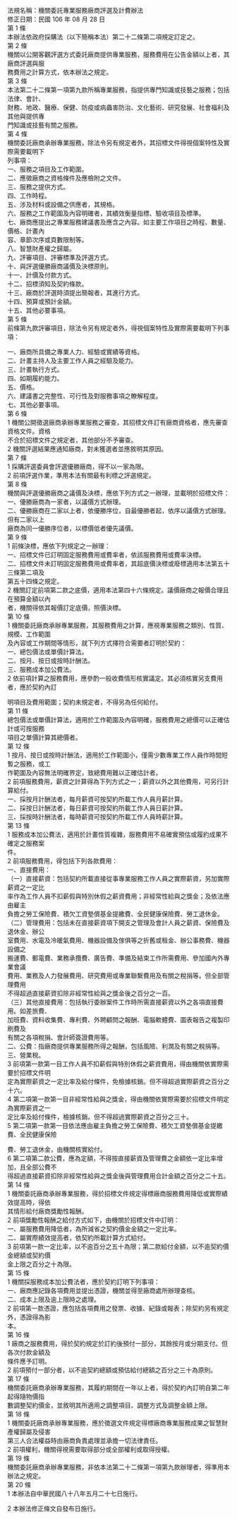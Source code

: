 法規名稱：機關委託專業服務廠商評選及計費辦法  
修正日期：民國 106 年 08 月 28 日  
第 1 條  
本辦法依政府採購法（以下簡稱本法）第二十二條第二項規定訂定之。  
第 2 條  
機關以公開客觀評選方式委託廠商提供專業服務，服務費用在公告金額以上者，其廠商評選與服  
務費用之計算方式，依本辦法之規定。  
第 3 條  
本法第二十二條第一項第九款所稱專業服務，指提供專門知識或技藝之服務；包括法律、會計、  
財務、地政、醫療、保健、防疫或病蟲害防治、文化藝術、研究發展、社會福利及其他與提供專  
門知識或技藝有關之服務。  
第 4 條  
機關委託廠商承辦專業服務，除法令另有規定者外，其招標文件得視個案特性及實際需要載明下  
列事項：  
一、服務之項目及工作範圍。  
二、應徵廠商之資格條件及應檢附之文件。  
三、服務之提供方式。  
四、工作時程。  
五、涉及材料或設備之供應者，其規格。  
六、服務之工作範圍及內容明確者，其績效衡量指標、驗收項目及標準。  
七、廠商應提出之專業服務建議書及應含之內容。如主要工作項目之時程、數量、價格、計畫內  
容、章節次序或頁數限制等。  
八、智慧財產權之歸屬。  
九、評審項目、評審標準及評選方式。  
十、與評選優勝廠商議價及決標原則。  
十一、計價及付款方式。  
十二、招標須知及契約條款。  
十三、廠商於評選時須提出簡報者，其進行方式。  
十四、預算或預計金額。  
十五、其他必要事項。  
第 5 條  
前條第九款評審項目，除法令另有規定者外，得視個案特性及實際需要載明下列事項：  


一、廠商所具備之專業人力、經驗或實績等資格。  
二、計畫主持人及主要工作人員之經驗及能力。  
三、計畫執行方式。  
四、如期履約能力。  
五、價格。  
六、建議書之完整性、可行性及對服務事項之瞭解程度。  
七、其他必要事項。  
第 6 條  
1 機關公開徵選廠商承辦專業服務之審查，其招標文件訂有廠商資格者，應先審查資格文件。資格  
不合於招標文件之規定者，其他部分不予審查。  
2 機關評選結果應通知廠商，對未獲選者並應敘明其原因。  
第 7 條  
1 採購評選委員會評選優勝廠商，得不以一家為限。  
2 前項評選作業，準用本法有關最有利標之評選規定。  
第 8 條  
機關與評選優勝廠商之議價及決標，應依下列方式之一辦理，並載明於招標文件：  
一、優勝廠商為一家者，以議價方式辦理。  
二、優勝廠商在二家以上者，依優勝序位，自最優勝者起，依序以議價方式辦理。但有二家以上  
廠商為同一優勝序位者，以標價低者優先議價。  
第 9 條  
1 前條決標，應依下列規定之一辦理：  
一、招標文件已訂明固定服務費用或費率者，依該服務費用或費率決標。  
二、招標文件未訂明固定服務費用或費率者，其超底價決標或廢標適用本法第五十三條第二項及  
第五十四條之規定。  
2 機關訂定前項第二款之底價，適用本法第四十六條規定。議價廠商之報價合理且在預算金額以內  
者，機關得依其報價訂定底價，照價決標。  
第 10 條  
1 機關委託廠商承辦專業服務，其服務費用之計算，應視專業服務之類別、性質、規模、工作範圍  
及內容或工作期間等情形，就下列方式擇符合需要者訂明於契約：  
一、總包價法或單價計算法。  
二、按月、按日或按時計酬法。  
三、服務成本加公費法。  
2 依前項計算之服務費用，應參酌一般收費情形核實議定。其必須核實另支費用者，應於契約內訂  


明項目及費用範圍；契約未規定者，不得另為任何給付。  
第 11 條  
總包價法或單價計算法，適用於工作範圍及內容明確，服務費用之總價可以正確估計或可按服務  
項目之單價計算其總價者。  
第 12 條  
1 按月、按日或按時計酬法，適用於工作範圍小，僅需少數專業工作人員作時間短暫之服務，或工  
作範圍及內容無法明確界定，致總費用難以正確估計者。  
2 前項服務費用，薪資之計算得為下列方式之一；薪資以外之其他費用，可另行計算給付。  
一、採按月計酬法者，每月薪資可按契約所載工作人員月薪計算。  
二、採按日計酬法者，每日薪資可按契約所載工作人員日薪計算。  
三、採按時計酬法者，每時薪資可按契約所載工作人員時薪計算。  
第 13 條  
1 服務成本加公費法，適用於計畫性質複雜，服務費用不易確實預估或履約成果不確定之服務案  
件。  
2 前項服務費用，得包括下列各款費用：  
一、直接費用：  
（一）直接薪資：包括契約所載直接從事專業服務工作人員之實際薪資，另加實際薪資之一定比  
率作為工作人員不扣薪假與特別休假之薪資費用；非經常性給與之獎金；及依法應由雇主  
負擔之勞工保險費、積欠工資墊償基金提繳費、全民健康保險費、勞工退休金。  
（二）管理費用：包括未在直接薪資項下開支之管理及會計人員之薪資、保險費及退休金、辦公  
室費用、水電及冷暖氣費用、機器設備及傢俱等之折舊或租金、辦公事務費、機器設備之  
搬運費、郵電費、業務承攬費、廣告費、準備及結束工作所需費用、參加國內外專業會議  
費用、業務及人力發展費用、研究費用或專業聯繫費用及有關之稅捐等。但全部管理費用  
不得超過直接薪資扣除非經常性給與之獎金後之百分之一百。  
（三）其他直接費用：包括執行委辦案件工作時所需直接薪資以外之各項直接費用。如差旅費、  
加班費、資料收集費、專利費、外聘顧問之報酬、電腦軟體費、圖表報告之複製印刷費及  
有關之各項稅捐、會計師簽證費用等。  
二、公費：指廠商提供專業服務所得之報酬，包括風險、利潤及有關之稅捐等。  
三、營業稅。  
3 前項第一款第一目工作人員不扣薪假與特別休假之薪資費用，得由機關依實際需要於招標文件明  
定為實際薪資之一定比率及給付條件，免檢據核銷。但不得超過實際薪資之百分之十六。  
4 第二項第一款第一目非經常性給與之獎金，得由機關依實際需要於招標文件明定為實際薪資之一  
定比率及給付條件，檢據核銷。但不得超過實際薪資之百分之三十。  
5 第二項第一款第一目依法應由雇主負擔之勞工保險費、積欠工資墊償基金提繳費、全民健康保險  


費、勞工退休金，由機關核實給付。  
6 第二項第二款公費，應為定額，不得按直接薪資及管理費之金額依一定比率增加，且全部公費不  
得超過直接薪資扣除非經常性給與之獎金後與管理費用合計金額之百分之二十五。  
第 14 條  
1 機關委託廠商承辦專業服務，得於招標文件規定得標廠商服務費用降低或實際績效提高時，得依  
其情形給付廠商獎勵性報酬。  
2 前項獎勵性報酬之給付方式如下，由機關於招標文件中訂明：  
一、屬服務費用降低者，為所減省之契約價金金額之一定比率。  
二、屬實際績效提高者，依契約所載計算方式給付。  
3 前項第一款一定比率，以不逾百分之五十為限；第二款給付金額，以不逾契約價金總額或契約價  
金上限之百分之十為限。  
第 15 條  
1 機關採服務成本加公費法者，應於契約訂明下列事項：  
一、廠商應記錄各項費用並提出憑證，機關並得至廠商處所辦理查核。  
二、成本上限及逾上限時之處理。  
2 前項第一款憑證，應包括各項費用之發票、收據、紀錄或報表；除契約另有規定外，憑證得為影  
本。  
第 16 條  
1 廠商之服務費用，得於契約規定於訂約後預付一部分，其餘按月或分期支付。但各次付款金額及  
條件應予訂明。  
2 前項預付一部分者，以不逾契約總額或預估給付總額之百分之三十為原則。  
第 17 條  
機關委託廠商承辦專業服務，其履約期間在一年以上者，得於契約內訂明自第二年起得隨物價指  
數調整契約價金，並敘明其所適用之調整項目、調整方式及調整金額上限。  
第 18 條  
1 機關委託廠商承辦專業服務，應於徵選文件規定得標廠商專業服務成果之智慧財產權歸屬及侵害  
第三人合法權益時由廠商負責處理並承擔一切法律責任。  
2 前項權利，機關得視需要取得部分或全部權利或取得授權。  
第 19 條  
機關委託廠商承辦專業服務，非依本法第二十二條第一項第九款辦理者，得準用本辦法之規定。  
第 20 條  
1 本辦法自中華民國八十八年五月二十七日施行。  


2 本辦法修正條文自發布日施行。  


